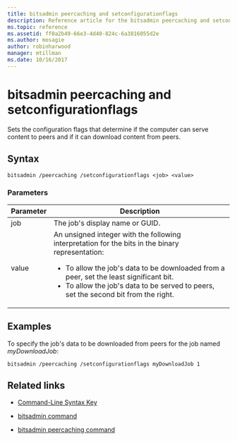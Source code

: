 ```yaml
---
title: bitsadmin peercaching and setconfigurationflags
description: Reference article for the bitsadmin peercaching and setconfigurationflags command, which sets the configuration flags that determine if the computer can serve content to peers and if it can download content from peers.
ms.topic: reference
ms.assetid: ff0a2b49-66e3-4d40-824c-6a3816055d2e
ms.author: mosagie
author: robinharwood
manager: mtillman
ms.date: 10/16/2017
---
```


# bitsadmin peercaching and setconfigurationflags

Sets the configuration flags that determine if the computer can serve content to peers and if it can download content from peers.

## Syntax

```
bitsadmin /peercaching /setconfigurationflags <job> <value>
```

### Parameters

| Parameter | Description |
| -------------- | -------------- |
| job | The job's display name or GUID. |
| value | An unsigned integer with the following interpretation for the bits in the binary representation:<ul><li>To allow the job's data to be downloaded from a peer, set the least significant bit.</li><li>To allow the job's data to be served to peers, set the second bit from the right.</li></ul>|

## Examples

To specify the job's data to be downloaded from peers for the job named *myDownloadJob*:

```
bitsadmin /peercaching /setconfigurationflags myDownloadJob 1
```

## Related links

- [Command-Line Syntax Key](command-line-syntax-key.md)

- [bitsadmin command](bitsadmin.md)

- [bitsadmin peercaching command](bitsadmin-peercaching.md)
